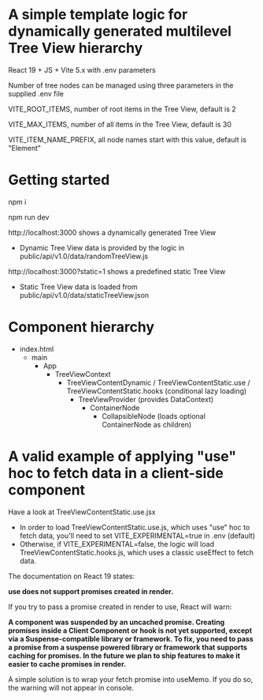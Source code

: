 # A simple template logic for dynamically generated multilevel Tree View hierarchy

React 19 + JS + Vite 5.x with .env parameters

Number of tree nodes can be managed using three parameters in the supplied .env file

VITE_ROOT_ITEMS, number of root items in the Tree View, default is 2

VITE_MAX_ITEMS, number of all items in the Tree View, default is 30

VITE_ITEM_NAME_PREFIX, all node names start with this value, default is "Element"

# Getting started

npm i

npm run dev

http://localhost:3000 shows a dynamically generated Tree View

- Dynamic Tree View data is provided by the logic in public/api/v1.0/data/randomTreeView.js

http://localhost:3000?static=1 shows a predefined static Tree View

- Static Tree View data is loaded from public/api/v1.0/data/staticTreeView.json

# Component hierarchy

- index.html
  - main
    - App
      - TreeViewContext
        - TreeViewContentDynamic / TreeViewContentStatic.use / TreeViewContentStatic.hooks (conditional lazy loading)
          - TreeViewProvider (provides DataContext)
            - ContainerNode
              - CollapsibleNode (loads optional ContainerNode as children)

# A valid example of applying "use" hoc to fetch data in a client-side component

Have a look at TreeViewContentStatic.use.jsx

- In order to load TreeViewContentStatic.use.js, which uses "use" hoc to fetch data, you'll need to set VITE_EXPERIMENTAL=true in .env (default)
- Otherwise, if VITE_EXPERIMENTAL=false, the logic will load TreeViewContentStatic.hooks.js, which uses a classic useEffect to fetch data.

The documentation on React 19 states:

**use does not support promises created in render.**

If you try to pass a promise created in render to use, React will warn:

**A component was suspended by an uncached promise. Creating promises inside a Client Component or hook is not yet supported, except via a Suspense-compatible library or framework.
To fix, you need to pass a promise from a suspense powered library or framework that supports caching for promises. In the future we plan to ship features to make it easier to cache promises in render.**

A simple solution is to wrap your fetch promise into useMemo. If you do so, the warning will not appear in console.

